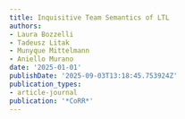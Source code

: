 ```yaml
---
title: Inquisitive Team Semantics of LTL
authors:
- Laura Bozzelli
- Tadeusz Litak
- Munyque Mittelmann
- Aniello Murano
date: '2025-01-01'
publishDate: '2025-09-03T13:18:45.753924Z'
publication_types:
- article-journal
publication: '*CoRR*'
---
```

